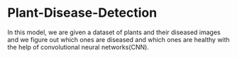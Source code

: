 # Plant-Disease-Detection
In this model, we are given a dataset of plants and their diseased images and we figure out which ones are diseased and which ones are healthy with the help of convolutional neural networks(CNN).
